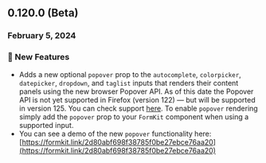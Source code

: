 ## 0.120.0 (Beta)

### February 5, 2024

### 💪 New Features

- Adds a new optional `popover` prop to the `autocomplete`, `colorpicker`, `datepicker`, `dropdown`, and `taglist` inputs that renders their content panels using the new browser Popover API. As of this date the Popover API is not yet supported in Firefox (version 122) — but will be supported in version 125. You can check support [here](https://caniuse.com/?search=popover). To enable `popover` rendering simply add the `popover` prop to your `FormKit` component when using a supported input.
- You can see a demo of the new `popover` functionality here: [https://formkit.link/2d80abf698f38785f0be27ebce76aa20](https://formkit.link/2d80abf698f38785f0be27ebce76aa20)